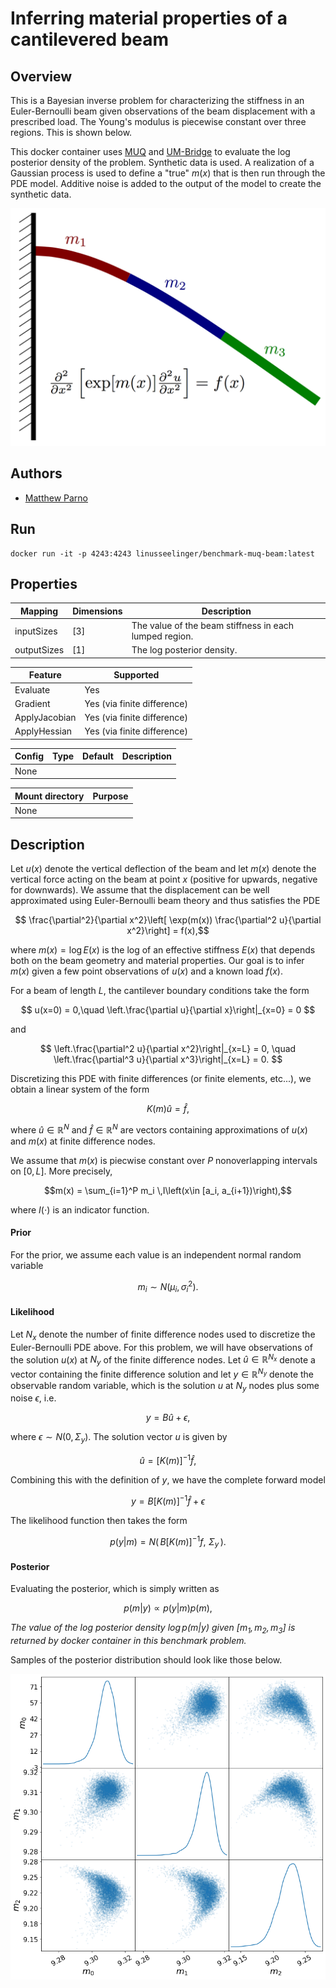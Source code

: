 # Inferring material properties of a cantilevered beam

## Overview
This is a Bayesian inverse problem for characterizing the stiffness in an Euler-Bernoulli beam given observations of the beam displacement with a prescribed load.  The Young's modulus is piecewise constant over three regions.   This is shown below.

This docker container uses [MUQ](https://mituq.bitbucket.io/source/_site/index.html) and [UM-Bridge](https://github.com/UM-Bridge/umbridge/tree/main) to evaluate the log posterior density of the problem.  Synthetic data is used.  A realization of a Gaussian process is used to define a "true" $m(x)$ that is then run through the PDE model.  Additive noise is added to the output of the model to create the synthetic data.

![Cantilevered-beam](https://raw.githubusercontent.com/UM-Bridge/benchmarks/main/benchmarks/muq-beam/BeamDrawing.png "Drawing of cantilevered beam")

## Authors
- [Matthew Parno](mailto:matthew.d.parno@dartmouth.edu)

## Run
```
docker run -it -p 4243:4243 linusseelinger/benchmark-muq-beam:latest
```

## Properties

Mapping | Dimensions | Description
---|---|---
inputSizes | [3] | The value of the beam stiffness in each lumped region. 
outputSizes | [1] | The log posterior density.

Feature | Supported
---|---
Evaluate | Yes
Gradient | Yes (via finite difference)
ApplyJacobian | Yes (via finite difference)
ApplyHessian | Yes (via finite difference)

Config | Type | Default | Description
---|---|---|---
None | | |

Mount directory | Purpose
---|---
None |

## Description

Let $u(x)$ denote the vertical deflection of the beam and let $m(x)$ denote the vertical force acting on the beam at point $x$ (positive for upwards, negative for downwards).  We assume that the displacement can be well approximated using Euler-Bernoulli beam theory and thus satisfies the PDE

$$ \frac{\partial^2}{\partial x^2}\left[ \exp(m(x)) \frac{\partial^2 u}{\partial x^2}\right] = f(x),$$

where $m(x) = \log E(x)$ is the log of an effective stiffness $E(x)$ that depends both on the beam geometry and material properties.  Our goal is to infer $m(x)$ given a few point observations of $u(x)$ and a known load $f(x)$.

For a beam of length $L$, the cantilever boundary conditions take the form

$$ u(x=0) = 0,\quad \left.\frac{\partial u}{\partial x}\right|_{x=0} = 0 $$

and

$$ \left.\frac{\partial^2 u}{\partial x^2}\right|_{x=L} = 0, \quad  \left.\frac{\partial^3 u}{\partial x^3}\right|_{x=L} = 0. $$

Discretizing this PDE with finite differences (or finite elements, etc...), we obtain a linear system of the form

$$ K(m)\hat{u} = \hat{f},$$

where $\hat{u}\in\mathbb{R}^N$ and $\hat{f}\in\mathbb{R}^N$ are vectors containing approximations of $u(x)$ and $m(x)$ at finite difference nodes.


We assume that $m(x)$ is piecwise constant over $P$ nonoverlapping intervals on $[0,L]$.  More precisely,

$$m(x) = \sum_{i=1}^P m_i \,I\left(x\in [a_i, a_{i+1})\right),$$

where $I(\cdot)$ is an indicator function.

#### Prior
For the prior, we assume each value is an independent normal random variable

$$m_i \sim N(\mu_i, \sigma_i^2).$$

#### Likelihood
Let $N_x$ denote the number of finite difference nodes used to discretize the Euler-Bernoulli PDE above.  For this problem, we will have observations of the solution $u(x)$ at $N_y$ of the finite difference nodes.  Let $\hat{u}\in\mathbb{R}^{N_x}$ denote a vector containing the finite difference solution and let $y\in\mathbb{R}^{N_y}$ denote the observable random variable, which is the solution $u$ at $N_y$ nodes plus some noise $\epsilon$, i.e.

$$y = B\hat{u} + \epsilon,$$

where $\epsilon \sim N(0, \Sigma_y)$.  The solution vector $u$ is given by

$$\hat{u} = [K(m)]^{-1}\hat{f},$$

Combining this with the definition of $y$, we have the complete forward model

$$y = B[K(m)]^{-1} \hat{f} + \epsilon$$

The likelihood function then takes the form

$$p(y | m) = N\left(\, B [K(m)]^{-1} f,\,\,\Sigma_y \,\right).$$

#### Posterior
Evaluating the posterior, which is simply written as

$$p(m|y) \propto p(y|m)p(m),$$

*The value of the log posterior density $\log p(m|y)$ given $[m_1,m_2,m_3]$ is returned by docker container in this benchmark problem.*

Samples of the posterior distribution should look like those below.

![Posterior-samples](https://raw.githubusercontent.com/UM-Bridge/benchmarks/main/benchmarks/muq-beam/BeamPosteriorSamples.png "Posterior samples")
